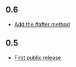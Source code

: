 0.6
---
* [Add the #after method](https://github.com/darinwilson/motion-async/commit/144dca749e8c3f53a9bb7a351ef432f78cf9f7e2)

0.5
-----
* [First public release](https://github.com/darinwilson/motion-async/commit/d9e1ffd7073014f42ae48024d17c9e5d57ffbd6b)
